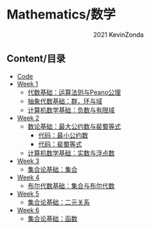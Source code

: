 # Mathematics/数学

<center>
<span>2021</span>
<a style="text-decoration:none; color: black;" href="https://github.com/KevinZonda">KevinZonda</a>
</center>

## Content/目录

- [Code](src/KevinZonda.UoB.Mathematics/)
- [Week 1](Week1)
  - [代数基础：运算法则与Peano公理](Week1/Week1-0.md)
  - [抽象代数基础：群，环与域](Week1/Week1-1.md)
  - [计算机数学基础：负数与有限域](Week1/Week1-2.md)
- [Week 2](Week2)
  - [数论基础：最大公约数与裴蜀等式](Week2/Week2-0.md)
    - [代码：最小公约数](src/KevinZonda.UoB.Mathematics/KevinZonda.UoB.Mathematics/Week2/Lcf.cs)
    - [代码：裴蜀等式](src/KevinZonda.UoB.Mathematics/KevinZonda.UoB.Mathematics/Week2/BezoutIdentity.cs)
  - [计算机数学基础：实数与浮点数](Week2/Week2-1.md)
- [Week 3](Week3)
  - [集合论基础：集合](Week3/Week3.md)
- [Week 4](Week4)
  - [布尔代数基础：集合与布尔代数](Week4/Week4.md)
- [Week 5](Week5)
  - [集合论基础：二元关系](Week5/Week5.md)
- [Week 6](Week6)
  - [集合论基础：函数](Week6/Week6.md)